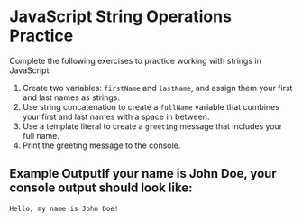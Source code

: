 # JavaScript String Operations Practice
Complete the following exercises to practice working with strings in JavaScript:
1. Create two variables: `firstName` and `lastName`, and assign them your first and last names as strings.
2. Use string concatenation to create a `fullName` variable that combines your first and last names with a space in between.
3. Use a template literal to create a `greeting` message that includes your full name.
4. Print the greeting message to the console.
## Example OutputIf your name is John Doe, your console output should look like:
```
Hello, my name is John Doe!
```











